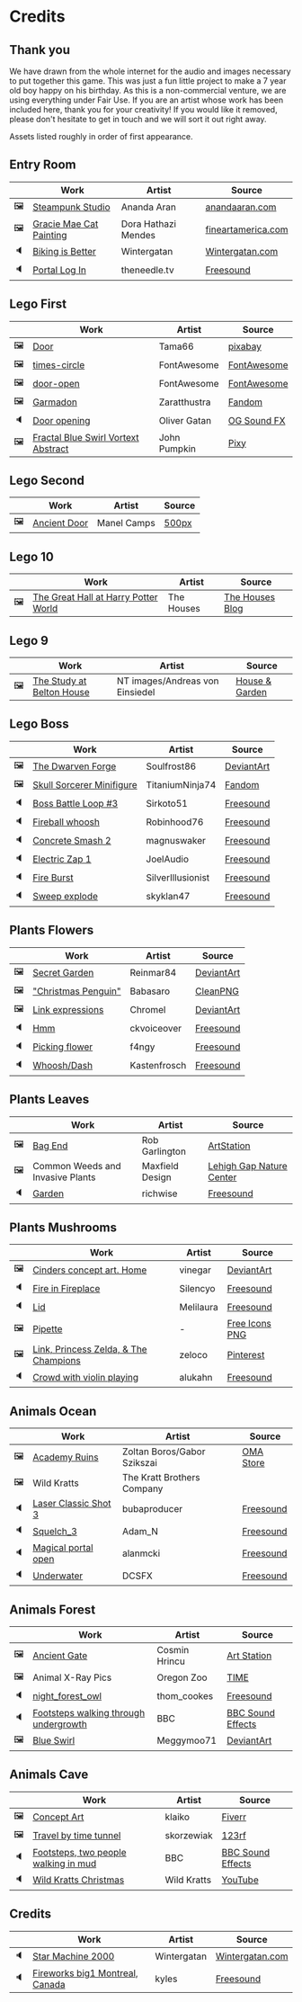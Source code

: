 # Credits

## Thank you

We have drawn from the whole internet for the audio and images necessary to put together this game. This was just a fun little project to make a 7 year old boy happy on his birthday. As this is a non-commercial venture, we are using everything under Fair Use. If you are an artist whose work has been included here, thank you for your creativity! If you would like it removed, please don't hesitate to get in touch and we will sort it out right away.

Assets listed roughly in order of first appearance.

## Entry Room
|   | Work | Artist | Source |
|---|------|--------|--------|
|🖼️| [Steampunk Studio](assets/pics/entry/entryhall.jpg) | Ananda Aran | [anandaaran.com](http://www.anandaaran.com/portfolio/steampunk-studio/) |
|🖼️| [Gracie Mae Cat Painting](assets/pics/entry/cat_big.jpg) | Dora Hathazi Mendes | [fineartamerica.com](https://fineartamerica.com/featured/gracie-mae-cat-painting-dora-hathazi-mendes.html) |
|🔈| [Biking is Better](assets/audio/entry_background.mp3) | Wintergatan | [Wintergatan.com](https://wintergatan.net/collections/download) |
|🔈| [Portal Log In](assets/audio/portal2.mp3) | theneedle.tv | [Freesound](https://freesound.org/people/theneedle.tv/sounds/466424/) |


## Lego First
|   | Work | Artist | Source |
|---|------|--------|--------|
|🖼️| [Door](assets/pics/numbers/lego_first/abbey_closed.jpg) | Tama66 | [pixabay](https://pixabay.com/fr/photos/objectif-portail-porte-entr%C3%A9e-3144351/) |
|🖼️| [times-circle](assets/pics/close_button.png) | FontAwesome | [FontAwesome](https://fontawesome.com/icons/times-circle?style=solid) |
|🖼️| [door-open](assets/pics/door.png) | FontAwesome | [FontAwesome](https://fontawesome.com/icons/door-open?style=solid) |
|🖼️| [Garmadon](assets/pics/numbers/garmadon.png) | Zaratthustra | [Fandom](https://vsbattles.fandom.com/wiki/Lord_Garmadon?file=Emperor_Gamerdon_Render.png#Reborn) |
|🔈| [Door opening](assets/audio/door_opens_heavy.mp3) | Oliver Gatan | [OG Sound FX]() |
|🖼️| [Fractal Blue Swirl Vortext Abstract](assets/pics/swirls/blue_swirl.jpg) | John Pumpkin | [Pixy](https://pixy.org/65776/) |

## Lego Second
|   | Work | Artist | Source |
|---|------|--------|--------|
|🖼️| [Ancient Door](assets/pics/numbers/lego_second/wood_door_closed.jpg) | Manel Camps | [500px](https://500px.com/photo/3089724/ancient-door-by-Manel-Camps/) |


## Lego 10
|   | Work | Artist | Source |
|---|------|--------|--------|
|🖼️| [The Great Hall at Harry Potter World](assets/pics/numbers/lego_10/great_hall.jpg) | The Houses | [The Houses Blog](https://thehouses1.blogspot.com/2013/02/harry-potter-studio-tour.html) |


## Lego 9
|   | Work | Artist | Source |
|---|------|--------|--------|
|🖼️| [The Study at Belton House](assets/pics/numbers/lego_9/bookcase.png) | NT images/Andreas von Einsiedel | [House & Garden](https://www.houseandgarden.co.uk/gallery/country-house-library) |


## Lego Boss
|   | Work | Artist | Source |
|---|------|--------|--------|
|🖼️| [The Dwarven Forge](assets/pics/numbers/lego_boss/forge.jpg) | Soulfrost86 | [DeviantArt](https://www.deviantart.com/soulfrost86/art/The-Dwarven-Forge-454617848) |
|🖼️| [Skull Sorcerer Minifigure](assets/pics/numbers/lego_boss/vangelis) | TitaniumNinja74 | [Fandom](https://ninjago.fandom.com/wiki/Vangelis/Gallery?file=Skull_Sorcerer_Minifigure.png) | 
|🔈| [Boss Battle Loop #3](assets/audio/bossfight.mp3) | Sirkoto51 | [Freesound](https://freesound.org/people/Sirkoto51/sounds/443128/) |
|🔈| [Fireball whoosh](assetes/audio/iceattack.mp3) | Robinhood76 | [Freesound](https://freesound.org/people/Robinhood76/sounds/248116/) |
|🔈| [Concrete Smash 2](assetes/audio/rocksmash.mp3) | magnuswaker | [Freesound](https://freesound.org/people/magnuswaker/sounds/522099/) |
|🔈| [Electric Zap 1](assetes/audio/zap.mp3) | JoelAudio | [Freesound](https://freesound.org/people/JoelAudio/sounds/136542/) |
|🔈| [Fire Burst](assetes/audio/fireball.mp3) | SilverIllusionist | [Freesound](https://freesound.org/people/SilverIllusionist/sounds/472688/) |
|🔈| [Sweep explode](assetes/audio/sorcerer_defeated.mp3) | skyklan47 | [Freesound](https://freesound.org/people/skyklan47/sounds/193475/) |


## Plants Flowers
|   | Work | Artist | Source |
|---|------|--------|--------|
|🖼️| [Secret Garden](assets/pics/plants/flowers/flower_closed.jpg) | Reinmar84 | [DeviantArt](https://www.deviantart.com/reinmar84/art/secret-garden-627529991) |
|🖼️| ["Christmas Penguin"](assets/pics/plants/flowers/peacock_close.png) | Babasaro | [CleanPNG](https://www.cleanpng.com/png-watercolor-painting-peafowl-drawing-art-watercolor-357791/) |
|🖼️| [Link expressions](assets/sprites/link.png) | Chromel | [DeviantArt](https://www.deviantart.com/chromel/art/Toon-Link-Telegram-Stickers-586154341) |
|🔈| [Hmm](assetes/sprites/hmm.mp3) | ckvoiceover | [Freesound](https://freesound.org/people/ckvoiceover/sounds/401339/) |
|🔈| [Picking flower](assetes/audio/pick.mp3) | f4ngy | [Freesound](https://freesound.org/people/f4ngy/sounds/240784/) |
|🔈| [Whoosh/Dash](assetes/audio/woosh.mp3) | Kastenfrosch | [Freesound](https://freesound.org/people/Kastenfrosch/sounds/521999/) |

## Plants Leaves
|   | Work | Artist | Source |
|---|------|--------|--------|
|🖼️| [Bag End](assets/pics/plants/leaves/hobbit_closed.jpg) | Rob Garlington | [ArtStation](https://www.artstation.com/artwork/r2NlG) |
|🖼️| Common Weeds and Invasive Plants | Maxfield Design | [Lehigh Gap Nature Center](https://lgnc.org/project/common-weeds-invasive-plants-lehigh-valley/) |
|🔈| [Garden](assetes/audio/garden.mp3) | richwise | [Freesound](https://freesound.org/people/richwise/sounds/497422/) |


## Plants Mushrooms
|   | Work | Artist | Source |
|---|------|--------|--------|
|🖼️| [Cinders concept art. Home](assets/pics/plants/mushrooms/kitchen.jpg) | vinegar | [DeviantArt](https://www.deviantart.com/vinegar/art/Cinders-concept-art-Home-204482409) |
|🔈| [Fire in Fireplace](assets/audio/kitchen.mp3) | Silencyo | [Freesound](https://freesound.org/people/silencyo/sounds/81801/) |
|🔈| [Lid](assets/audio/potbubble.mp3) | Melilaura | [Freesound](https://freesound.org/people/Melilaura/sounds/533372/) |
|🖼️| [Pipette](assets/pics/plants/mushrooms/pipette.png) | - | [Free Icons PNG](https://www.freeiconspng.com/downloadimg/31436) |
|🖼️| [Link, Princess Zelda, & The Champions](assets/pics/plants/mushrooms/zeldaparty.jpg) | zeloco | [Pinterest](https://www.pinterest.com/pin/864268984722905409/) |
|🔈| [Crowd with violin playing](assets/audio/tavern.mp3) | alukahn | [Freesound](https://freesound.org/people/alukahn/sounds/144139/) |

## Animals Ocean
|   | Work | Artist | Source |
|---|------|--------|--------|
|🖼️| [Academy Ruins](assets/pics/animals/ocean/underwater_door_closed.jpg) | Zoltan Boros/Gabor Szikszai | [OMA Store](https://www.originalmagicart.store/products/academy-ruins-print) |
|🖼️| Wild Kratts | The Kratt Brothers Company | |
|🔈| [Laser Classic Shot 3](assets/audio/laser.mp3) | bubaproducer | [Freesound](https://freesound.org/people/bubaproducer/sounds/151012/) |
|🔈| [Squelch_3](assets/audio/squish.mp3) | Adam_N | [Freesound](https://freesound.org/people/Adam_N/sounds/148973/) |
|🔈| [Magical portal open](assets/audio/portal.mp3) | alanmcki | [Freesound](https://freesound.org/people/alanmcki/sounds/401324/) |
|🔈| [Underwater](assets/audio/underwater.mp3) | DCSFX | [Freesound](https://freesound.org/people/DCSFX/sounds/366159/) |


## Animals Forest
|   | Work | Artist | Source |
|---|------|--------|--------|
|🖼️| [Ancient Gate](assets/pics/animals/forest/forest_door_closed.jpg) | Cosmin Hrincu | [Art Station](https://www.artstation.com/artwork/XVZe0) |
|🖼️| Animal X-Ray Pics | Oregon Zoo | [TIME](https://time.com/5429223/oregon-zoo-animal-x-rays/) |
|🔈| [night_forest_owl](assets/audio/forest_night.mp3) | thom_cookes | [Freesound](https://freesound.org/people/thom_cookes/sounds/475376/) |
|🔈| [Footsteps walking through undergrowth](assets/audio/steps_forest.mp3) | BBC | [BBC Sound Effects](https://sound-effects.bbcrewind.co.uk/search?q=07002321) |
|🖼️| [Blue Swirl](assets/pics/swirls/aqua_swirl.jpg) | Meggymoo71 | [DeviantArt](https://www.deviantart.com/meggymoo71/art/Blue-Swirl-311349863) |


## Animals Cave
|   | Work | Artist | Source |
|---|------|--------|--------|
|🖼️| [Concept Art](assets/pics/animals/cave/cave_door_closed.jpg) | klaiko | [Fiverr](https://www.fiverr.com/klaiko/create-a-unique-environment-illustration-or-concept-art-for-you) |
|🖼️| [Travel by time tunnel](assets/pics/swirls/navy_swirl.jpg) | skorzewiak | [123rf](https://www.123rf.com/stock-photo/portal.html?sti=nv7nx7pij2fzsfiht5%7C&mediapopup=114002518) |
|🔈| [Footsteps, two people walking in mud](assets/audio/steps_cave.mp3) | BBC | [BBC Sound Effects](https://sound-effects.bbcrewind.co.uk/search?q=07041185) |
|🔈| [Wild Kratts Christmas](assets/audio/kratts_christmas.mp3) | Wild Kratts | [YouTube](https://youtu.be/FgRNRm7jOxQ?t=1182) |


## Credits
|   | Work | Artist | Source |
|---|------|--------|--------|
|🔈| [Star Machine 2000](assets/audio/ending.mp3) | Wintergatan | [Wintergatan.com](https://wintergatan.net/collections/download) |
|🔈| [Fireworks big1 Montreal, Canada](assets/sprites/fireworks.mp3) | kyles | [Freesound](https://freesound.org/people/kyles/sounds/453108/) |

